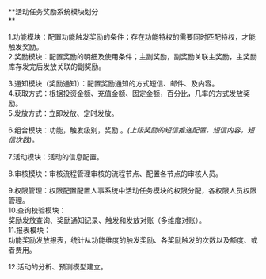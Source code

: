 **活动任务奖励系统模块划分                                      
**

1.功能模块：配置功能触发奖励的条件；存在功能特权的需要同时匹配特权，才能触发奖励。  
2.奖励模块：配置奖励的明细及使用条件；主副奖励，副奖励关联主奖励，主奖励库存发完后发放关联的副奖励。

3.通知模块（奖励通知）：配置奖励通知的方式短信、邮件、及内容。  
4.获取方式：根据投资金额、充值金额、固定金额，百分比，几率的方式发放奖励。  
5.发放方式：立即发放、定时发放。

6.组合模块：功能，触发级别，奖励 。_\(上级奖励的短信推送配置，短信内容，短信次数\)。_

7.活动模块：活动的信息配置。

8.审核模块：审核流程管理审核的流程节点、配置各节点的审核人员。

9.权限管理：权限配置配置人事系统中活动任务模块的权限分配，各权限人员权限管理。  
10.查询校验模块：  
奖励发放查询、奖励通知记录、触发和发放对账（多维度对账）。  
11.报表模块：  
功能奖励发放报表，统计从功能维度的触发奖励、各奖励触发的次数以及额度、或者费用。

12.活动的分析、预测模型建立。

